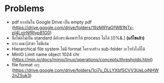 # Problems
- pdf บางอันใน Google Drive เป็น empty pdf (https://drive.google.com/drive/folders/19zM9YaGfWB1NTx-pl4LoirNfRlyp81G0)
- ชื่อไฟล์ไม่เป็น standard มีอักขระพิเศษทำให้ process ไม่ได้ [()%&.] **(แก้ไขแล้ว)**
- บาง คณะ|สาขา ไม่มีเล่ม
- Hierarchical file system ไม่มี format ใครจะสร้าง sub-folder อะไรยังไงก็ได้
- MinIO Limit name object 1024 chr (https://min.io/docs/minio/linux/operations/concepts/thresholds.html)
- file format งงๆ (https://drive.google.com/drive/folders/1ci7v_DLLYXbfSCVV3UeLojNHW2nZSuk3)
